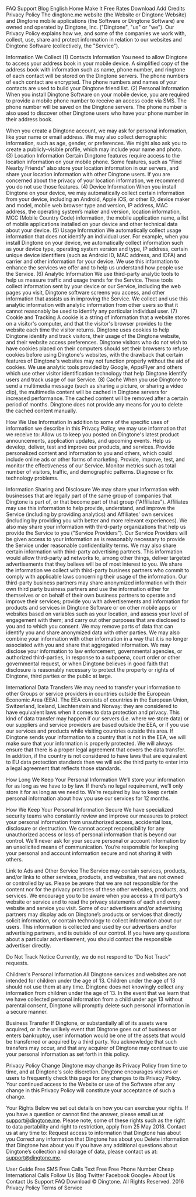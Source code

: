 FAQ
Support
Blog
English
Home
Make It Free
Rates
Download
Add Credits
Privacy Policy
The dingtone.me website (the Website or Dingtone Website) and Dingtone mobile applications (the Software or Dingtone Software) are owned and operated by Dingtone, Inc. ("Dingtone", "us" or "we"). Our Privacy Policy explains how we, and some of the companies we work with, collect, use, share and protect information in relation to our websites and Dingtone Software (collectively, the "Service").

Information We Collect
(1) Contacts Information
You need to allow Dingtone to access your address book in your mobile device. A simplified copy of the address book with information such as name, phone number, and ringtone of each contact will be stored on the Dingtone servers. The phone numbers of each contact are encrypted. The phone numbers and names of your contacts are used to build your Dingtone friend list.
(2) Personal Information
When you install Dingtone Software on your mobile device, you are required to provide a mobile phone number to receive an access code via SMS. The phone number will be saved on the Dingtone servers. The phone number is also used to discover other Dingtone users who have your phone number in their address book.

When you create a Dingtone account, we may ask for personal information, like your name or email address. We may also collect demographic information, such as age, gender, or preferences. We might also ask you to create a publicly-visible profile, which may include your name and photo.
(3) Location Information
Certain Dingtone features require access to the location information on your mobile phone. Some features, such as "Find Nearby Friends" also store your location information in our servers, and share your location information with other Dingtone users. If you are concerned about the privacy of your location information, we recommend you do not use those features.
(4) Device Information
When you install Dingtone on your device, we may automatically collect certain information from your device, including an Android, Apple iOS, or other ID, device maker and model, mobile web browser type and version, IP address, MAC address, the operating system’s maker and version, location information, MCC (Mobile Country Code) information, the mobile application name, a list of mobile applications installed on your device and other technical data about your device.
(5) Usage Information
We automatically collect usage information that does not identify an individual user. For example, when you install Dingtone on your device, we automatically collect information such as your device type, operating system version and type, IP address, certain unique device identifiers (such as Android ID, MAC address, and IDFA) and carrier and other information for your device. We use this information to enhance the services we offer and to help us understand how people use the Service.
(6) Analytic Information
We use third-party analytic tools to help us measure traffic and usage trends for the Service. These tools collect information sent by your device or our Service, including the web pages you visit, Dingtone software screens you access, and other information that assists us in improving the Service. We collect and use this analytic information with analytic information from other users so that it cannot reasonably be used to identify any particular individual user.
(7) Cookie and Tracking
A cookie is a string of information that a website stores on a visitor's computer, and that the visitor's browser provides to the website each time the visitor returns. Dingtone uses cookies to help Dingtone identify and track visitors, their usage of the Dingtone website, and their website access preferences. Dingtone visitors who do not wish to have cookies placed on their computers should set their browsers to refuse cookies before using Dingtone's websites, with the drawback that certain features of Dingtone's websites may not function properly without the aid of cookies.
We use analytic tools provided by Google, AppsFlyer and others which use other visitor identification technology that help Dingtone identify users and track usage of our Service.
(8) Cache
When you use Dingtone to send a multimedia message (such as sharing a picture, or sharing a video clip), the multimedia content will be cached in Dingtone servers for increased performance. The cached content will be removed after a certain period of months. Dingtone does not provide any means for you to delete the cached content manually.

How We Use Information
In addition to some of the specific uses of information we describe in this Privacy Policy, we may use information that we receive to:
Allow us to keep you posted on Dingtone's latest product announcements, application updates, and upcoming events. Help us develop, deliver, test and improve our products, and services. Provide personalized content and information to you and others, which could include online ads or other forms of marketing. Provide, improve, test, and monitor the effectiveness of our Service. Monitor metrics such as total number of visitors, traffic, and demographic patterns. Diagnose or fix technology problems.


Information Sharing and Disclosure
We may share your information with businesses that are legally part of the same group of companies that Dingtone is part of, or that become part of that group ("Affiliates"). Affiliates may use this information to help provide, understand, and improve the Service (including by providing analytics) and Affiliates' own services (including by providing you with better and more relevant experiences). We also may share your information with third-party organizations that help us provide the Service to you ("Service Providers"). Our Service Providers will be given access to your information as is reasonably necessary to provide the Service under reasonable confidentiality terms. We may also share certain information with third-party advertising partners. This information would allow third-party ad networks to, among other things, deliver targeted advertisements that they believe will be of most interest to you. We share the information we collect with third-party business partners who commit to comply with applicable laws concerning their usage of the information. Our third-party business partners may share anonymized information with their own third party business partners and use the information either for themselves or on behalf of their own business partners to operate and improve their services; provide you with advertisements and information for products and services in Dingtone Software or on other mobile apps or websites based on variables such as your location, and assess your level of engagement with them; and carry out other purposes that are disclosed to you and to which you consent. We may remove parts of data that can identify you and share anonymized data with other parties. We may also combine your information with other information in a way that it is no longer associated with you and share that aggregated information. We may disclose your information to law enforcement, governmental agencies, or authorized third-parties, in response to a subpoena, court order or other governmental request, or when Dingtone believes in good faith that disclosure is reasonably necessary to protect the property or rights of Dingtone, third parties or the public at large.


International Data Transfers
We may need to transfer your information to other Groups or service providers in countries outside the European Economic Area (EEA). The EEA consists of countries in the European Union, Switzerland, Iceland, Liechtenstein and Norway: they are considered to have equivalent laws when it comes to data protection and privacy. This kind of data transfer may happen if our servers (i.e. where we store data) or our suppliers and service providers are based outside the EEA, or if you use our services and products while visiting countries outside this area.
If Dingtone sends your information to a country that is not in the EEA, we will make sure that your information is properly protected. We will always ensure that there is a proper legal agreement that covers the data transfer. In addition, if the country is not considered to have laws that are equivalent to EU data protection standards then we will ask the third party to enter into a legal agreement that reflects those standards.

How Long We Keep Your Personal Information
We’ll store your information for as long as we have to by law. If there’s no legal requirement, we’ll only store it for as long as we need to.
We’re required by law to keep certain personal information about how you use our services for 12 months.

How We Keep Your Personal Information Secure
We have specialized security teams who constantly review and improve our measures to protect your personal information from unauthorized access, accidental loss, disclosure or destruction.
We cannot accept responsibility for any unauthorized access or loss of personal information that is beyond our control.
We’ll never ask for your secure personal or account information by an unsolicited means of communication. You’re responsible for keeping your personal and account information secure and not sharing it with others.

Link to Ads and Other Service
The Service may contain services, products, and/or links to other services, products, and websites, that are not owned or controlled by us. Please be aware that we are not responsible for the content nor for the privacy practices of these other websites, products, and services. We encourage you to be aware when you access a third party’s website or service and to read the privacy statements of each and every website and service you visit.
Some of our advertisers and/or advertising partners may display ads on Dingtone’s products or services that directly solicit information, or contain technology to collect information about our users. This information is collected and used by our advertisers and/or advertising partners, and is outside of our control. If you have any questions about a particular advertisement, you should contact the responsible advertiser directly.

Do Not Track Notice
Currently, we do not respond to “Do Not Track” requests.

Children's Personal Information
All Dingtone services and websites are not intended for children under the age of 13. Children under the age of 13 should not use them at any time. Dingtone does not knowingly collect any information from children under the age of 13. In the event that we learn that we have collected personal information from a child under age 13 without parental consent, Dingtone will promptly delete such personal information in a secure manner.

Business Transfer
If Dingtone, or substantially all of its assets were acquired, or in the unlikely event that Dingtone goes out of business or enters bankruptcy, user information would be one of the assets that would be transferred or acquired by a third party. You acknowledge that such transfers may occur, and that any acquirer of Dingtone may continue to use your personal information as set forth in this policy.

Privacy Policy Change
Dingtone may change its Privacy Policy from time to time, and at Dingtone's sole discretion. Dingtone encourages visitors or users to frequently check this page for any changes to its Privacy Policy. Your continued access to the Website or use of the Software after any change in this Privacy Policy will constitute your acceptance of such a change.

Your Rights
Below we set out details on how you can exercise your rights. If you have a question or cannot find the answer, please email us at support@dingtone.me. Please note, some of these rights such as the right to data portability and right to restriction, apply from 25 May 2018.
Contact us at any time to:
Request access to information that Dingtone has about you Correct any information that Dingtone has about you Delete information that Dingtone has about you
If you have any additional questions about Dingtone’s collection and storage of data, please contact us at: support@dingtone.me.

User Guide
Free SMS
Free Calls
Text Free
Free Phone Number
Cheap International Calls
Follow Us
Blog
Twitter
Facebook
Google+
About Us
Contact Us
Support
FAQ
Download
© Dingtone. All Rights Reserved. 2016          Privacy Policy         Terms of Service